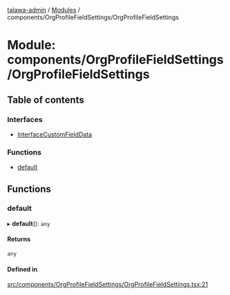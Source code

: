 [talawa-admin](../README.md) / [Modules](../modules.md) / components/OrgProfileFieldSettings/OrgProfileFieldSettings

# Module: components/OrgProfileFieldSettings/OrgProfileFieldSettings

## Table of contents

### Interfaces

- [InterfaceCustomFieldData](../interfaces/components_OrgProfileFieldSettings_OrgProfileFieldSettings.InterfaceCustomFieldData.md)

### Functions

- [default](components_OrgProfileFieldSettings_OrgProfileFieldSettings.md#default)

## Functions

### default

▸ **default**(): `any`

#### Returns

`any`

#### Defined in

[src/components/OrgProfileFieldSettings/OrgProfileFieldSettings.tsx:21](https://github.com/Shubh152/talawa-admin/blob/2f9424f/src/components/OrgProfileFieldSettings/OrgProfileFieldSettings.tsx#L21)
